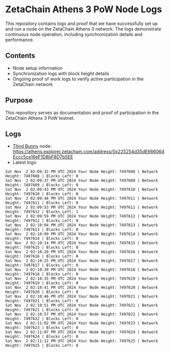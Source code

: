 # ZetaChain Athens 3 PoW Node Logs
This repository contains logs and proof that we have successfully set up and run a node on the ZetaChain Athens 3 network. The logs demonstrate continuous node operation, including synchronization details and performance.

## Contents
- Node setup information
- Synchronization logs with block height details
- Ongoing proof of work logs to verify active participation in the ZetaChain network

## Purpose
This repository serves as documentation and proof of participation in the ZetaChain Athens 3 PoW testnet.

## Logs

- [Third Bunny](https://thirdbunny.xyz/) node: https://athens.explorer.zetachain.com/address/0x225254d35dE666064Eccc5ce16eF1D8bF8D7b5EE
- Latest logs:
```
Sat Nov  2 02:09:32 PM UTC 2024 Your Node Height: 7497608 | Network Height: 7497608 | Blocks Left: 0
Sat Nov  2 02:09:37 PM UTC 2024 Your Node Height: 7497609 | Network Height: 7497609 | Blocks Left: 0
Sat Nov  2 02:09:43 PM UTC 2024 Your Node Height: 7497610 | Network Height: 7497610 | Blocks Left: 0
Sat Nov  2 02:09:48 PM UTC 2024 Your Node Height: 7497611 | Network Height: 7497611 | Blocks Left: 0
Sat Nov  2 02:09:53 PM UTC 2024 Your Node Height: 7497611 | Network Height: 7497612 | Blocks Left: 1
Sat Nov  2 02:09:59 PM UTC 2024 Your Node Height: 7497612 | Network Height: 7497612 | Blocks Left: 0
Sat Nov  2 02:10:04 PM UTC 2024 Your Node Height: 7497613 | Network Height: 7497613 | Blocks Left: 0
Sat Nov  2 02:10:09 PM UTC 2024 Your Node Height: 7497614 | Network Height: 7497614 | Blocks Left: 0
Sat Nov  2 02:10:14 PM UTC 2024 Your Node Height: 7497615 | Network Height: 7497615 | Blocks Left: 0
Sat Nov  2 02:10:20 PM UTC 2024 Your Node Height: 7497616 | Network Height: 7497616 | Blocks Left: 0
Sat Nov  2 02:10:25 PM UTC 2024 Your Node Height: 7497617 | Network Height: 7497617 | Blocks Left: 0
Sat Nov  2 02:10:30 PM UTC 2024 Your Node Height: 7497618 | Network Height: 7497618 | Blocks Left: 0
Sat Nov  2 02:10:35 PM UTC 2024 Your Node Height: 7497619 | Network Height: 7497619 | Blocks Left: 0
Sat Nov  2 02:10:41 PM UTC 2024 Your Node Height: 7497620 | Network Height: 7497620 | Blocks Left: 0
Sat Nov  2 02:10:46 PM UTC 2024 Your Node Height: 7497621 | Network Height: 7497621 | Blocks Left: 0
Sat Nov  2 02:10:51 PM UTC 2024 Your Node Height: 7497621 | Network Height: 7497621 | Blocks Left: 0
Sat Nov  2 02:10:57 PM UTC 2024 Your Node Height: 7497622 | Network Height: 7497622 | Blocks Left: 0
Sat Nov  2 02:11:02 PM UTC 2024 Your Node Height: 7497623 | Network Height: 7497623 | Blocks Left: 0
Sat Nov  2 02:11:07 PM UTC 2024 Your Node Height: 7497624 | Network Height: 7497624 | Blocks Left: 0
Sat Nov  2 02:11:12 PM UTC 2024 Your Node Height: 7497625 | Network Height: 7497625 | Blocks Left: 0
```
